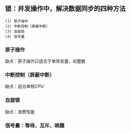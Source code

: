 ## 锁：并发操作中，解决数据同步的四种方法

    (1) 原子操作
    (2) 中断控制（屏蔽中断）
    (3) 自旋锁
    (4) 信号量

    
### 原子操作

缺点：原子操作只适合于单体变量，如整数

### 中断控制（屏蔽中断）

缺点：适合单核CPU

### 自旋锁

缺点：浪费性能

### 信号量：等待、互斥、唤醒